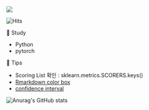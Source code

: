 <img src="https://capsule-render.vercel.app/api?type=wave&color=auto&height=200&section=header&text=Hi%20there!&fontSize=90"/>    
   
![Hits](https://hits.seeyoufarm.com/api/count/incr/badge.svg?url=https%3A%2F%2Fgithub.com%2Fpinkocto&count_bg=%23DF00AA&title_bg=%23555555&icon=github.svg&icon_color=%23E7E7E7&title=hits&edge_flat=false)   
           
                              
🌻 Study <br>                                              
- Python                  
- pytorch            
         
🔅 Tips <br>       
- Scoring List 확인 : sklearn.metrics.SCORERS.keys()        
- [Rmarkdown color box](https://stackoverflow.com/questions/25654845/how-can-i-create-a-text-box-for-a-note-in-markdown) <br>          
- [confidence interval](https://rfriend.tistory.com/114)      

![Anurag's GitHub stats](https://github-readme-stats.vercel.app/api?username=pinkocto&show_icons=true&theme=radical)             
  
  
 
